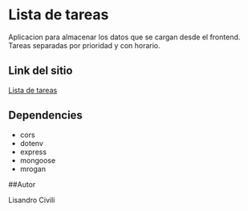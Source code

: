 # Lista de tareas

Aplicacion para almacenar los datos que se cargan desde el frontend. Tareas separadas por prioridad y con horario.

## Link del sitio

[Lista de tareas](https://to-do-rolling.netlify.app/mistareas)

## Dependencies
+ cors
+ dotenv
+ express
+ mongoose
+ mrogan

##Autor

Lisandro Civili
